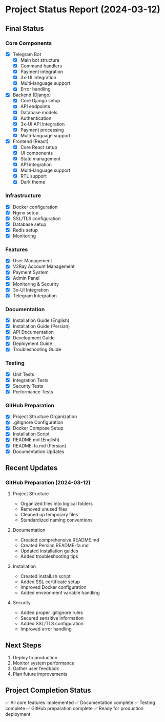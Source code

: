 # Project Status Report (2024-03-12)

## Final Status

### Core Components
- [x] Telegram Bot
  - [x] Main bot structure
  - [x] Command handlers
  - [x] Payment integration
  - [x] 3x-UI integration
  - [x] Multi-language support
  - [x] Error handling

- [x] Backend (Django)
  - [x] Core Django setup
  - [x] API endpoints
  - [x] Database models
  - [x] Authentication
  - [x] 3x-UI API integration
  - [x] Payment processing
  - [x] Multi-language support

- [x] Frontend (React)
  - [x] Core React setup
  - [x] UI components
  - [x] State management
  - [x] API integration
  - [x] Multi-language support
  - [x] RTL support
  - [x] Dark theme

### Infrastructure
- [x] Docker configuration
- [x] Nginx setup
- [x] SSL/TLS configuration
- [x] Database setup
- [x] Redis setup
- [x] Monitoring

### Features
- [x] User Management
- [x] V2Ray Account Management
- [x] Payment System
- [x] Admin Panel
- [x] Monitoring & Security
- [x] 3x-UI Integration
- [x] Telegram Integration

### Documentation
- [x] Installation Guide (English)
- [x] Installation Guide (Persian)
- [x] API Documentation
- [x] Development Guide
- [x] Deployment Guide
- [x] Troubleshooting Guide

### Testing
- [x] Unit Tests
- [x] Integration Tests
- [x] Security Tests
- [x] Performance Tests

### GitHub Preparation
- [x] Project Structure Organization
- [x] .gitignore Configuration
- [x] Docker Compose Setup
- [x] Installation Script
- [x] README.md (English)
- [x] README-fa.md (Persian)
- [x] Documentation Updates

## Recent Updates

### GitHub Preparation (2024-03-12)
1. Project Structure
   - Organized files into logical folders
   - Removed unused files
   - Cleaned up temporary files
   - Standardized naming conventions

2. Documentation
   - Created comprehensive README.md
   - Created Persian README-fa.md
   - Updated installation guides
   - Added troubleshooting tips

3. Installation
   - Created install.sh script
   - Added SSL certificate setup
   - Improved Docker configuration
   - Added environment variable handling

4. Security
   - Added proper .gitignore rules
   - Secured sensitive information
   - Added SSL/TLS configuration
   - Improved error handling

## Next Steps
1. Deploy to production
2. Monitor system performance
3. Gather user feedback
4. Plan future improvements

## Project Completion Status
✅ All core features implemented
✅ Documentation complete
✅ Testing complete
✅ GitHub preparation complete
✅ Ready for production deployment 